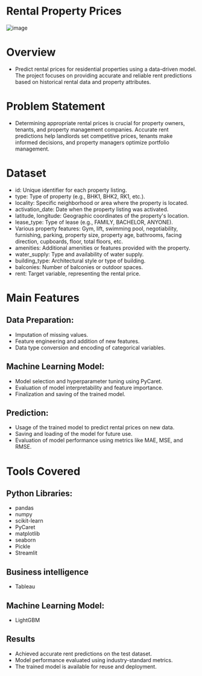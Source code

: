 # Rental Property Prices

![image](https://github.com/praveendecode/Smart-Predictive-Modeling-for-Rental-Property-Prices/assets/95226524/2f48edbb-cced-4f7e-a652-e5b8522b623f)


# Overview

- Predict rental prices for residential properties using a data-driven model. The project focuses on providing accurate and reliable rent predictions based on historical rental data and property attributes.

# Problem Statement

- Determining appropriate rental prices is crucial for property owners, tenants, and property management companies. Accurate rent predictions help landlords set competitive prices, tenants make informed decisions, and property managers optimize portfolio management.

# Dataset 
- id: Unique identifier for each property listing.
- type: Type of property (e.g., BHK1, BHK2, RK1, etc.).
- locality: Specific neighborhood or area where the property is located.
- activation_date: Date when the property listing was activated.
- latitude, longitude: Geographic coordinates of the property's location.
- lease_type: Type of lease (e.g., FAMILY, BACHELOR, ANYONE).
- Various property features: Gym, lift, swimming pool, negotiability, furnishing, parking, property size, property age, bathrooms, facing direction, cupboards, floor, total floors, etc.
- amenities: Additional amenities or features provided with the property.
- water_supply: Type and availability of water supply.
- building_type: Architectural style or type of building.
- balconies: Number of balconies or outdoor spaces.
- rent: Target variable, representing the rental price.

# Main Features

   ## Data Preparation:
   - Imputation of missing values.
   - Feature engineering and addition of new features.
   -  Data type conversion and encoding of categorical variables.

   ## Machine Learning Model:
   -  Model selection and hyperparameter tuning using PyCaret.
   - Evaluation of model interpretability and feature importance.
   - Finalization and saving of the trained model.

   ##  Prediction:
  - Usage of the trained model to predict rental prices on new data.
  - Saving and loading of the model for future use.
  -  Evaluation of model performance using metrics like MAE, MSE, and RMSE.
  
  # Tools Covered

## Python Libraries:
  - pandas
  - numpy
  - scikit-learn
  - PyCaret
  - matplotlib
  - seaborn
  - Pickle
  - Streamlit

## Business intelligence 
 - Tableau

    
## Machine Learning Model:
  - LightGBM

## Results

- Achieved accurate rent predictions on the test dataset.
- Model performance evaluated using industry-standard metrics.
- The trained model is available for reuse and deployment.





